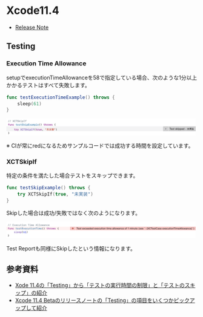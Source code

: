 # Xcode11.4
 - [Release Note](https://developer.apple.com/documentation/xcode_release_notes/xcode_11_4_release_notes)

## Testing
### Execution Time Allowance
setupでexecutionTimeAllowanceを58で指定している場合、次のような1分以上かかるテストはすべて失敗します。

```swift
func testExecutionTimeExample() throws {
	sleep(61)
}
```

<img src="./img/xctskipif.png" width=500>

※ CIが常にredになるためサンプルコードでは成功する時間を設定しています。


### XCTSkipIf
特定の条件を満たした場合テストをスキップできます。

```swift
func testSkipExample() throws {
	try XCTSkipIf(true, "未実装")
}
```

Skipした場合は成功/失敗ではなく次のようになります。

<img src="./img/execution_time_allowance.png" width=500>

Test Reportも同様にSkipしたという情報になります。


## 参考資料
   - [Xode 11.4の「Testing」から「テストの実行時間の制限」と「テストのスキップ」の紹介](https://note.com/tarappo/n/n4af7c51334c5)
   - [Xcode 11.4  Betaのリリースノートの「Testing」の項目をいくつかピックアップして紹介](https://note.com/tarappo/n/na357aeefabe9)
